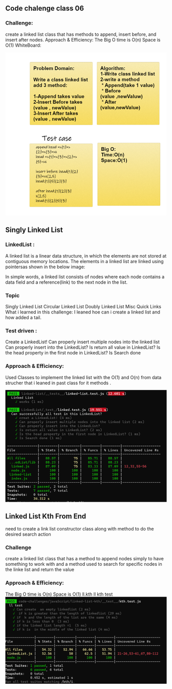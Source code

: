 ## Code chalenge class 06
### Challenge:
create a linked list class that has methods to append, insert before, and insert after nodes.
Approach & Efficiency:
The Big O time is O(n)
Space is O(1)
WhiteBoard:

![](./assest/cpt.png)


## Singly Linked List

### LinkedList :
A linked list is a linear data structure, in which the elements are not stored at contiguous memory locations. The elements in a linked list are linked using pointersas shown in the below image:



In simple words, a linked list consists of nodes where each node contains a data field and a reference(link) to the next node in the list.

### Topic
Singly Linked List
Circular Linked List
Doubly Linked List
Misc
Quick Links
What i learned in this challenge:
I leaned hoe can i create a linked list and how added a tail.

### Test driven :
Create a LinkedList!
Can properly insert multiple nodes into the linked list
Can properly insert into the LinkedList?
Is return all value in LinkedList?
Is the head property in the first node in LinkedList?
Is Search done 
### Approach & Efficiency:
Used Classes to implement the linked list with the O(1) and O(n) from data strucher that i leaned in past class for it methods .

![singly test](./assest/singl-ll-test.png)


## Linked List Kth From End
need to create a link list constructor class along with method to do the desired search action

### Challenge
create a linked list class that has a method to append nodes simply to have something to work with and a method used to search for specific nodes in the linke list and return the value

### Approach & Efficiency:
The Big O time is O(n)
Space is O(1)
ll.kth ll kth test
![kth test](./assest/kth-test.png)